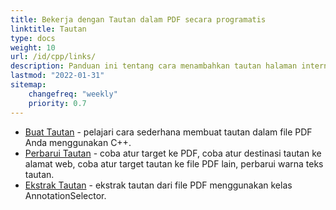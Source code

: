 ```yaml
---
title: Bekerja dengan Tautan dalam PDF secara programatis
linktitle: Tautan
type: docs
weight: 10
url: /id/cpp/links/
description: Panduan ini tentang cara menambahkan tautan halaman internal dalam PDF atau menyisipkan hyperlink situs web eksternal ke PDF dalam bahasa C++.
lastmod: "2022-01-31"
sitemap:
    changefreq: "weekly"
    priority: 0.7
---
```


- [Buat Tautan](/pdf/id/cpp/create-links/) - pelajari cara sederhana membuat tautan dalam file PDF Anda menggunakan C++.
- [Perbarui Tautan](/pdf/id/cpp/update-links/) - coba atur target ke PDF, coba atur destinasi tautan ke alamat web, coba atur target tautan ke file PDF lain, perbarui warna teks tautan.
- [Ekstrak Tautan](/pdf/id/cpp/extract-links) - ekstrak tautan dari file PDF menggunakan kelas AnnotationSelector.